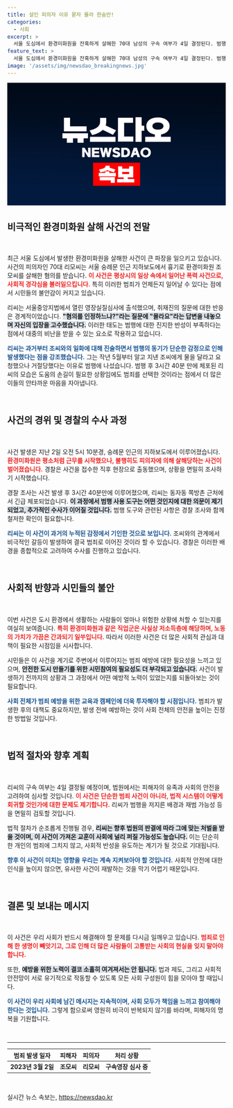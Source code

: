 ```yaml
---
title: 살인 피의자 이유 묻자 몰라 한숨만!
categories:
  - 사회
excerpt: >
  서울 도심에서 환경미화원을 잔혹하게 살해한 70대 남성의 구속 여부가 4일 결정된다. 범행 동기는 무시당했다는 자존심 상처? 충격적인 진실이 밝혀진다!
feature_text: >
  서울 도심에서 환경미화원을 잔혹하게 살해한 70대 남성의 구속 여부가 4일 결정된다. 범행 동기는 무시당했다는 자존심 상처? 충격적인 진실이 밝혀진다!
image: '/assets/img/newsdao_breakingnews.jpg'
---
```


<p><img src="/assets/img/newsdao_breakingnews.jpg" alt="bookingtag 속보" /></p>

<h2 data-ke-size="size26">비극적인 환경미화원 살해 사건의 전말</h2>

<p data-ke-size="size16">&nbsp;</p>

<p data-ke-size="size16">최근 서울 도심에서 발생한 환경미화원을 살해한 사건이 큰 파장을 일으키고 있습니다. 사건의 피의자인 70대 리모씨는 서울 숭례문 인근 지하보도에서 흉기로 환경미화원 조모씨를 살해한 혐의를 받습니다. <b><span style="color: #ee2323;">이 사건은 평상시의 일상 속에서 일어난 폭력 사건으로, 사회적 경각심을 불러일으킵니다.</span></b> 특히 이러한 범죄가 언제든지 일어날 수 있다는 점에서 시민들의 불안감이 커지고 있습니다. </p>

<p data-ke-size="size16">리씨는 서울중앙지법에서 열린 영장실질심사에 출석했으며, 취재진의 질문에 대한 반응은 경계적이었습니다. <b><span style="background-color: #21538527;">"혐의를 인정하느냐?"라는 질문에 "몰라요"라는 답변을 내놓으며 자신의 입장을 고수했습니다.</span></b> 이러한 태도는 범행에 대한 진지한 반성이 부족하다는 점에서 대중의 비난을 받을 수 있는 요소로 작용하고 있습니다. </p>

<p><b><span style="color: #1a5490;">리씨는 과거부터 조씨와의 일화에 대해 진술하면서 범행의 동기가 단순한 감정으로 인해 발생했다는 점을 강조했습니다.</span></b> 그는 작년 5월부터 알고 지낸 조씨에게 물을 달라고 요청했으나 거절당했다는 이유로 범행에 나섰습니다. 범행 후 3시간 40분 만에 체포된 리씨의 모습은 도움의 손길이 필요한 상황임에도 범죄를 선택한 것이라는 점에서 더 많은 이들의 안타까운 마음을 자아냅니다. </p>

<p data-ke-size="size16">&nbsp;</p>

<h2 data-ke-size="size26">사건의 경위 및 경찰의 수사 과정</h2>

<p data-ke-size="size16">&nbsp;</p>

<p data-ke-size="size16">사건 발생은 지난 2일 오전 5시 10분경, 숭례문 인근의 지하보도에서 이루어졌습니다. <b><span style="color: #ee2323;">환경미화원은 평소처럼 근무를 시작했으나, 불행히도 피의자에 의해 살해당하는 사건이 벌어졌습니다.</span></b> 경찰은 사건을 접수한 직후 현장으로 출동했으며, 상황을 면밀히 조사하기 시작했습니다.</p>

<p data-ke-size="size16">경찰 조사는 사건 발생 후 3시간 40분만에 이루어졌으며, 리씨는 동자동 쪽방촌 근처에서 긴급 체포되었습니다. <b><span style="background-color: #21538527;">이 과정에서 범행 사용 도구는 어떤 것인지에 대한 의문이 제기되었고, 추가적인 수사가 이어질 것입니다.</span></b> 범행 도구와 관련된 사항은 경찰 조사와 함께 철저한 확인이 필요합니다.</p>

<p data-ke-size="size16"><b><span style="color: #1a5490;">리씨는 이 사건이 과거의 누적된 감정에서 기인한 것으로 보입니다.</span></b> 조씨와의 관계에서 비극적인 갈등이 발생하여 결국 범죄로 이어진 것이라 할 수 있습니다. 경찰은 이러한 배경을 종합적으로 고려하여 수사를 진행하고 있습니다.</p>

<p data-ke-size="size16">&nbsp;</p>

<h2 data-ke-size="size26">사회적 반향과 시민들의 불안</h2>

<p data-ke-size="size16">&nbsp;</p>

<p data-ke-size="size16">이번 사건은 도시 환경에서 생활하는 사람들이 얼마나 위험한 상황에 처할 수 있는지를 여실히 보여줍니다. <b><span style="color: #ee2323;">특히 환경미화원과 같은 직업군은 사실상 저소득층에 해당하며, 노동의 가치가 가끔은 간과되기 일쑤입니다.</span></b> 따라서 이러한 사건은 더 많은 사회적 관심과 대책이 필요한 시점임을 시사합니다.</p>

<p data-ke-size="size16">시민들은 이 사건을 계기로 주변에서 이루어지는 범죄 예방에 대한 필요성을 느끼고 있으며, <b><span style="background-color: #21538527;">안전한 도시 만들기를 위한 시민참여의 필요성도 더 부각되고 있습니다.</span></b> 사건이 발생하기 전까지의 상황과 그 과정에서 어떤 예방적 노력이 있었는지를 되돌아보는 것이 필요합니다.</p>

<p data-ke-size="size16"><b><span style="color: #1a5490;">사회 전체가 범죄 예방을 위한 교육과 캠페인에 더욱 투자해야 할 시점입니다.</span></b> 범죄가 발생한 후의 대책도 중요하지만, 발생 전에 예방하는 것이 사회 전체의 안전을 높이는 진정한 방법일 것입니다.</p>

<p data-ke-size="size16">&nbsp;</p>

<h2 data-ke-size="size26">법적 절차와 향후 계획</h2>

<p data-ke-size="size16">&nbsp;</p>

<p data-ke-size="size16">리씨의 구속 여부는 4일 결정될 예정이며, 법원에서는 피해자의 유족과 사회의 안전을 고려하여 심사할 것입니다. <b><span style="color: #ee2323;">이 사건은 단순한 범죄 사건이 아니라, 법적 시스템이 어떻게 회귀할 것인가에 대한 문제도 제기합니다.</span></b> 리씨가 범행을 저지른 배경과 재범 가능성 등을 면밀히 검토할 것입니다.</p>

<p data-ke-size="size16">법적 절차가 순조롭게 진행될 경우, <b><span style="background-color: #21538527;">리씨는 향후 법원의 판결에 따라 그에 맞는 처벌을 받을 것이며, 이 사건이 가져온 교훈이 사회에 널리 퍼질 가능성도 높습니다.</span></b> 이는 단순히 한 개인의 범죄에 그치지 않고, 사회적 반성을 유도하는 계기가 될 것으로 기대됩니다.</p>

<p data-ke-size="size16"><b><span style="color: #1a5490;">향후 이 사건이 미치는 영향을 우리는 계속 지켜보아야 할 것입니다.</span></b> 사회적 안전에 대한 인식을 높이지 않으면, 유사한 사건이 재발하는 것을 막기 어렵기 때문입니다.</p>

<p data-ke-size="size16">&nbsp;</p>

<h2 data-ke-size="size26">결론 및 보내는 메시지</h2>

<p data-ke-size="size16">&nbsp;</p>

<p data-ke-size="size16">이 사건은 우리 사회가 반드시 해결해야 할 문제를 다시금 일깨우고 있습니다. <b><span style="color: #ee2323;">범죄로 인해 한 생명이 빼앗기고, 그로 인해 더 많은 사람들이 고통받는 사회의 현실을 잊지 말아야 합니다.</span></b></p>

<p data-ke-size="size16">또한, <b><span style="background-color: #21538527;">예방을 위한 노력이 결코 소홀히 여겨져서는 안 됩니다.</span></b> 법과 제도, 그리고 사회적 안전망이 서로 유기적으로 작동할 수 있도록 모든 사회 구성원이 힘을 모아야 할 때입니다.</p>

<p data-ke-size="size16"><b><span style="color: #1a5490;">이 사건이 우리 사회에 남긴 메시지는 지속적이며, 사회 모두가 책임을 느끼고 참여해야 한다는 것입니다.</span></b> 그렇게 함으로써 영원히 비극이 반복되지 않기를 바라며, 피해자의 명복을 기원합니다.</p>

<p data-ke-size="size16">&nbsp;</p>

<hr />

<table style="width: 100%; border-collapse: collapse;">
    <thead>
        <tr>
            <th style="text-align: center;">범죄 발생 일자</th>
            <th style="text-align: center;">피해자</th>
            <th style="text-align: center;">피의자</th>
            <th style="text-align: center;">처리 상황</th>
        </tr>
    </thead>
    <tbody>
        <tr>
            <td style="text-align: center; height: 17px;"><b>2023년 3월 2일</b></td>
            <td style="text-align: center; height: 17px;"><b>조모씨</b></td>
            <td style="text-align: center; height: 17px;"><b>리모씨</b></td>
            <td style="text-align: center; height: 17px;"><b>구속영장 심사 중</b></td>
        </tr>
    </tbody>
</table>

<p data-ke-size="size16">&nbsp;</p>
실시간 뉴스 속보는, <a href="https://newsdao.kr" rel="dofollow">https://newsdao.kr</a>



